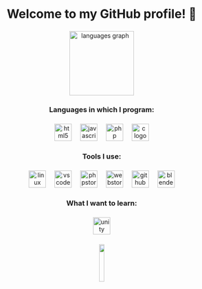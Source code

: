 <h1 align="center">Welcome to my GitHub profile! 👋</h1>

###

<div align="center">
  <img src="https://github-readme-stats.vercel.app/api/top-langs?username=Ilovemyhous&locale=en&hide_title=false&layout=compact&card_width=320&langs_count=6&theme=dracula&hide_border=false&order=2" height="150" alt="languages graph"  />
</div>

###

<h3 align="center">Languages in which I program:</h3>

###

<div align="center">
  <img src="https://cdn.simpleicons.org/html5/E34F26" height="40" alt="html5 logo"  />
  <img width="12" />
  <img src="https://cdn.simpleicons.org/javascript/F7DF1E" height="40" alt="javascript logo"  />
  <img width="12" />
  <img src="https://cdn.simpleicons.org/php/777BB4" height="40" alt="php logo"  />
  <img width="12" />
  <img src="https://cdn.jsdelivr.net/gh/devicons/devicon/icons/c/c-original.svg" height="40" alt="c logo"  />
</div>

###

<h3 align="center">Tools I use:</h3>

###

<div align="center">
  <img src="https://cdn.jsdelivr.net/gh/devicons/devicon/icons/linux/linux-original.svg" height="40" alt="linux logo"  />
  <img width="12" />
  <img src="https://cdn.simpleicons.org/visualstudiocode/007ACC" height="40" alt="vscode logo"  />
  <img width="12" />
  <img src="https://github.com/Ilovemyhous/Ilovemyhous/assets/50217071/4bc39f54-a97c-4852-8428-f2f758fbb083" height="40" alt="phpstorm logo"/>
  <img width="12" />
  <img src="https://github.com/Ilovemyhous/Ilovemyhous/assets/50217071/9bd534ac-84c6-4ca2-b3f8-59f2b5a993ba" height="40" alt="webstorm logo" />
  <img width="12" />
  <img src="https://skillicons.dev/icons?i=github" height="40" alt="github logo"  />
  <img width="12" />
  <img src="https://cdn.jsdelivr.net/gh/devicons/devicon/icons/blender/blender-original.svg" height="40" alt="blender logo"  />
</div>

###

<h3 align="center">What I want to learn:</h3>

###

<div align="center">
  <img widhth="12" src="https://cdn.simpleicons.org/unity/FFFFFF" height="40" alt="unity logo"  />
</div>

###

<div align="center">
  <img width="15%" src="https://cdn.discordapp.com/attachments/1020435078364549225/1021063331412443338/image0.gif"  />
</div>
